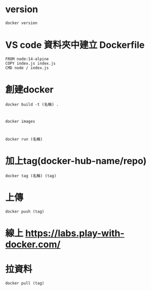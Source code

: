 # version
```bash
docker version
```
# VS code 資料夾中建立 Dockerfile
```
FROM node:14-alpine
COPY index.js index.js
CMD node / index.js
```
# 創建docker
```
docker build -t (名稱) .
```
# 
```
docker images
```
# 
```
docker run (名稱)
```
# 加上tag(docker-hub-name/repo)
```
docker tag (名稱) (tag)
```
# 上傳
```
docker push (tag) 
```
# 線上  https://labs.play-with-docker.com/
# 拉資料
```
docker pull (tag)
```






